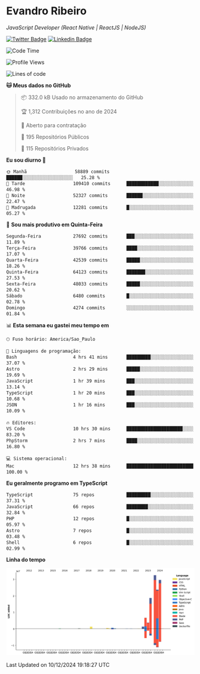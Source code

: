 # Evandro **Ribeiro**

*JavaScript Developer (React Native | ReactJS | NodeJS)*

[![Twitter Badge](https://img.shields.io/badge/-@ribeiroevandro-201B2D?style=flat-square&labelColor=201B2D&logo=twitter&logoColor=white&link=https://twitter.com/ribeiroevandro)](https://twitter.com/ribeiroevandro) 
[![Linkedin Badge](https://img.shields.io/badge/-Evandro%20Ribeiro-201B2D?style=flat-square&logo=Linkedin&logoColor=white&link=https://www.linkedin.com/in/ribeiroevandro)](https://www.linkedin.com/in/ribeiroevandro) 


<!--START_SECTION:waka-->
![Code Time](http://img.shields.io/badge/Code%20Time-4%2C201%20hrs%209%20mins-blue)

![Profile Views](http://img.shields.io/badge/Visualizac%C3%B5es%20do%20perfil-0-blue)

![Lines of code](https://img.shields.io/badge/Desde%20o%20Hello%20World%20eu%20escrevi-119.5%20million%20linhas%20de%20c%C3%B3digo-blue)

**🐱 Meus dados no GitHub** 

> 📦 332.0 kB Usado no armazenamento do GitHub 
 > 
> 🏆 1,312 Contribuições no ano de 2024
 > 
> 💼 Aberto para contratação
 > 
> 📜 195 Repositórios Públicos 
 > 
> 🔑 115 Repositórios Privados 
 > 
**Eu sou diurno 🐤** 

```text
🌞 Manhã                  58889 commits       ██████░░░░░░░░░░░░░░░░░░░   25.28 % 
🌆 Tarde                  109410 commits      ████████████░░░░░░░░░░░░░   46.98 % 
🌃 Noite                  52327 commits       ██████░░░░░░░░░░░░░░░░░░░   22.47 % 
🌙 Madrugada              12281 commits       █░░░░░░░░░░░░░░░░░░░░░░░░   05.27 % 
```
📅 **Sou mais produtivo em Quinta-Feira** 

```text
Segunda-Feira            27692 commits       ███░░░░░░░░░░░░░░░░░░░░░░   11.89 % 
Terça-Feira              39766 commits       ████░░░░░░░░░░░░░░░░░░░░░   17.07 % 
Quarta-Feira             42539 commits       █████░░░░░░░░░░░░░░░░░░░░   18.26 % 
Quinta-Feira             64123 commits       ███████░░░░░░░░░░░░░░░░░░   27.53 % 
Sexta-Feira              48033 commits       █████░░░░░░░░░░░░░░░░░░░░   20.62 % 
Sábado                   6480 commits        █░░░░░░░░░░░░░░░░░░░░░░░░   02.78 % 
Domingo                  4274 commits        ░░░░░░░░░░░░░░░░░░░░░░░░░   01.84 % 
```


📊 **Esta semana eu gastei meu tempo em** 

```text
🕑︎ Fuso horário: America/Sao_Paulo

💬 Linguagens de programação: 
Bash                     4 hrs 41 mins       █████████░░░░░░░░░░░░░░░░   37.07 % 
Astro                    2 hrs 29 mins       █████░░░░░░░░░░░░░░░░░░░░   19.69 % 
JavaScript               1 hr 39 mins        ███░░░░░░░░░░░░░░░░░░░░░░   13.14 % 
TypeScript               1 hr 20 mins        ███░░░░░░░░░░░░░░░░░░░░░░   10.68 % 
JSON                     1 hr 16 mins        ███░░░░░░░░░░░░░░░░░░░░░░   10.09 % 

🔥 Editores: 
VS Code                  10 hrs 30 mins      █████████████████████░░░░   83.20 % 
PhpStorm                 2 hrs 7 mins        ████░░░░░░░░░░░░░░░░░░░░░   16.80 % 

💻 Sistema operacional: 
Mac                      12 hrs 38 mins      █████████████████████████   100.00 % 
```

**Eu geralmente programo em TypeScript** 

```text
TypeScript               75 repos            █████████░░░░░░░░░░░░░░░░   37.31 % 
JavaScript               66 repos            ████████░░░░░░░░░░░░░░░░░   32.84 % 
PHP                      12 repos            █░░░░░░░░░░░░░░░░░░░░░░░░   05.97 % 
Astro                    7 repos             █░░░░░░░░░░░░░░░░░░░░░░░░   03.48 % 
Shell                    6 repos             █░░░░░░░░░░░░░░░░░░░░░░░░   02.99 % 
```



**Linha do tempo**

![Lines of Code chart](https://raw.githubusercontent.com/ribeiroevandro/ribeiroevandro/main/assets/bar_graph.png)


 Last Updated on 10/12/2024 19:18:27 UTC
<!--END_SECTION:waka-->
